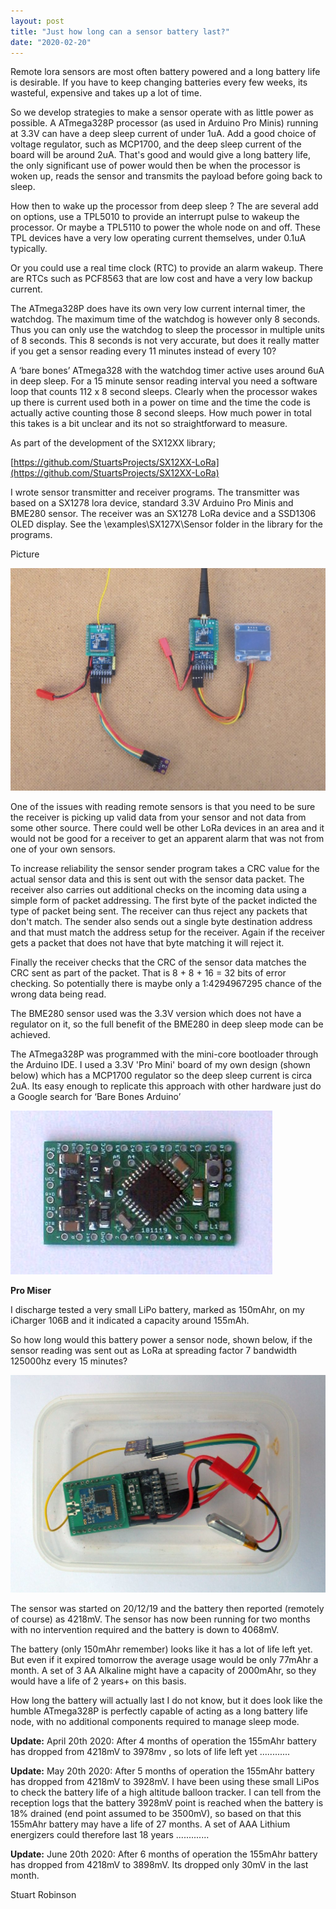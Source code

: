 ```yaml
---
layout: post
title: "Just how long can a sensor battery last?"
date: "2020-02-20"
---
```


Remote lora sensors are most often battery powered and a long battery life is desirable. If you have to keep changing batteries every few weeks, its wasteful, expensive and takes up a lot of time.

So we develop strategies to make a sensor operate with as little power as possible. A ATmega328P processor (as used in Arduino Pro Minis) running at 3.3V can have a deep sleep current of under 1uA. Add a good choice of voltage regulator, such as MCP1700, and the deep sleep current of the board will be around 2uA. That's good and would give a long battery life, the only significant use of power would then be when the processor is woken up, reads the sensor and transmits the payload before going back to sleep.

How then to wake up the processor from deep sleep ? The are several add on options, use a TPL5010 to provide an interrupt pulse to wakeup the processor. Or maybe a TPL5110 to power the whole node on and off. These TPL devices have a very low operating current themselves, under 0.1uA typically.

Or you could use a real time clock (RTC) to provide an alarm wakeup. There are RTCs such as PCF8563 that are low cost and have a very low backup current.

The ATmega328P does have its own very low current internal timer, the watchdog. The maximum time of the watchdog is however only 8 seconds. Thus you can only use the watchdog to sleep the processor in multiple units of 8 seconds. This 8 seconds is not very accurate, but does it really matter if you get a sensor reading every 11 minutes instead of every 10?

A ‘bare bones’ ATmega328 with the watchdog timer active uses around 6uA in deep sleep. For a 15 minute sensor reading interval you need a software loop that counts 112 x 8 second sleeps. Clearly when the processor wakes up there is current used both in a power on time and the time the code is actually active counting those 8 second sleeps. How much power in total this takes is a bit unclear and its not so straightforward to measure.

As part of the development of the SX12XX library;

[https://github.com/StuartsProjects/SX12XX-LoRa](https://github.com/StuartsProjects/SX12XX-LoRa)

I wrote sensor transmitter and receiver programs. The transmitter was based on a SX1278 lora device, standard 3.3V Arduino Pro Minis and BME280 sensor. The receiver was an SX1278 LoRa device and a SSD1306 OLED display. See the \\examples\\SX127X\\Sensor folder in the library for the programs.

Picture

![](/images/Easy_Mikrobus_Sensor-1024x723.jpg)

One of the issues with reading remote sensors is that you need to be sure the receiver is picking up valid data from your sensor and not data from some other source. There could well be other LoRa devices in an area and it would not be good for a receiver to get an apparent alarm that was not from one of your own sensors.

To increase reliability the sensor sender program takes a CRC value for the actual sensor data and this is sent out with the sensor data packet. The receiver also carries out additional checks on the incoming data using a simple form of packet addressing. The first byte of the packet indicted the type of packet being sent. The receiver can thus reject any packets that don't match. The sender also sends out a single byte destination address and that must match the address setup for the receiver. Again if the receiver gets a packet that does not have that byte matching it will reject it.

Finally the receiver checks that the CRC of the sensor data matches the CRC sent as part of the packet. That is 8 + 8 + 16 = 32 bits of error checking. So potentially there is maybe only a 1:4294967295 chance of the wrong data being read.

The BME280 sensor used was the 3.3V version which does not have a regulator on it, so the full benefit of the BME280 in deep sleep mode can be achieved.

The ATmega328P was programmed with the mini-core bootloader through the Arduino IDE. I used a 3.3V 'Pro Mini' board of my own design (shown below) which has a MCP1700 regulator so the deep sleep current is circa 2uA. Its easy enough to replicate this approach with other hardware just do a Google search for ‘Bare Bones Arduino’

![](/images/IMG_2662.jpg)

**Pro Miser**

I discharge tested a very small LiPo battery, marked as 150mAhr, on my iCharger 106B and it indicated a capacity around 155mAh.

So how long would this battery power a sensor node, shown below, if the sensor reading was sent out as LoRa at spreading factor 7 bandwidth 125000hz every 15 minutes?

![](/images/IMG_2657-1024x707.jpg)

The sensor was started on 20/12/19 and the battery then reported (remotely of course) as 4218mV. The sensor has now been running for two months with no intervention required and the battery is down to 4068mV.

The battery (only 150mAhr remember) looks like it has a lot of life left yet. But even if it expired tomorrow the average usage would be only 77mAhr a month. A set of 3 AA Alkaline might have a capacity of 2000mAhr, so they would have a life of 2 years+ on this basis.

How long the battery will actually last I do not know, but it does look like the humble ATmega328P is perfectly capable of acting as a long battery life node, with no additional components required to manage sleep mode.

**Update:** April 20th 2020: After 4 months of operation the 155mAhr battery has dropped from 4218mV to 3978mv , so lots of life left yet ............

**Update:** May 20th 2020: After 5 months of operation the 155mAhr battery has dropped from 4218mV to 3928mV. I have been using these small LiPos to check the battery life of a high altitude balloon tracker. I can tell from the reception logs that the battery 3928mV point is reached when the battery is 18% drained (end point assumed to be 3500mV), so based on that this 155mAhr battery may have a life of 27 months. A set of AAA Lithium energizers could therefore last 18 years .............

**Update:** June 20th 2020: After 6 months of operation the 155mAhr battery has dropped from 4218mV to 3898mV. Its dropped only 30mV in the last month.

Stuart Robinson
